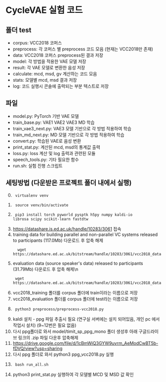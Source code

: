 # CycleVAE 실험 코드
## 폴더 test
- corpus: VCC2018 코퍼스
- preprocess: 각 코퍼스 별 preprocess 코드 모음 (현재는 VCC2018만 존재)
- data: VCC2018 코퍼스 preprocess된 결과 저장
- model: 각 방법을 적용한 VAE 모델 저장
- result: 각 VAE 모델로 변환한 음성 저장
- calculate: mcd, msd, gv 계산하는 코드 모음
- stats: 모델별 mcd, msd 결과 저장
- log: 코드 실행시 콘솔에 출력되는 부분 텍스트로 저장
## 파일
- model.py: PyTorch 기반 VAE 모델
- train_base.py: VAE1 VAE2 VAE3 MD 학습
- train_vae3_next.py: VAE3 모델 기반으로 각 방법 적용하여 학습
- train_md_next.py: MD 모델 기반으로 각 방법 적용하여 학습
- convert.py: 학습된 VAE로 음성 변환
- print_stat.py: 계산된 mcd, msd의 통계값 출력
- loss.py: loss 계산 및 log 출력과 관련된 모듈
- speech_tools.py: 기타 필요한 함수
- run.sh: 실험 진행 스크립트

## 세팅방법 (다운받은 프로젝트 폴더 내에서 실행)
0. <code><pre> virtualenv venv </code></pre>
1. <code><pre> source venv/bin/activate </code></pre>
2. <code><pre> pip3 install torch pyworld pysptk h5py numpy kaldi-io librosa scipy scikit-learn fastdtw </code></pre>
3. https://datashare.is.ed.ac.uk/handle/10283/3061 접속
4. training data for building parallel and non-parallel VC systems released to participants (117.0Mb) 다운로드 후 압축 해제
   <pre><code>	wget https://datashare.ed.ac.uk/bitstream/handle/10283/3061/vcc2018_database_training.zip    </code></pre>
5. evaluation data (source speaker's data) released to participants (31.79Mb) 다운로드 후 압축 해제\n
   <pre><code> wget https://datashare.ed.ac.uk/bitstream/handle/10283/3061/vcc2018_database_evaluation.zip </code></pre>
6. vcc2018_training 폴더를 corpus 폴더에 train이라는 이름으로 저장
7. vcc2018_evaluation 폴더를 corpus 폴더에 test라는 이름으로 저장
8. <code><pre> python3 preprocess/preprocess-vcc2018.py </code></pre>
9. kaldi 설치 - ppg 파일 추출시 필요 (연구실 서버에는 설치 되어있음, 개인 pc 에서 작업시 설치) (9~12번은 필요 없음)
10. 다시 ppg폴더로 와서 model/timit_sp_ppg_mono 폴더 생성후 아래 구글드라이브 링크의 .zip 파일 다운후 압축해제
11. https://drive.google.com/file/d/1cBmWiQ3GYW9uvrm_AeModCwBT5b-fDVQ/view?usp=sharing 
12. 다시 ppg 폴더로 와서 python3 ppg_vcc2018.py 실행 
13. <code><pre> bash run_all.sh </code></pre>
14. python3 print_stat.py 실행하여 각 모델별 MCD 및 MSD 값 확인

